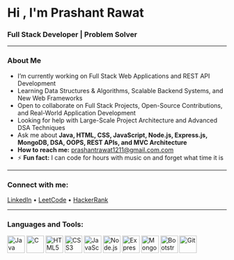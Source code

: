 # Hi , I'm Prashant Rawat

###  Full Stack Developer | Problem Solver

---

### About Me
- I’m currently working on Full Stack Web Applications and REST API Development  
- Learning Data Structures & Algorithms, Scalable Backend Systems, and New Web Frameworks  
- Open to collaborate on Full Stack Projects, Open-Source Contributions, and Real-World Application Development  
- Looking for help with Large-Scale Project Architecture and Advanced DSA Techniques  
- Ask me about **Java, HTML, CSS, JavaScript, Node.js, Express.js, MongoDB, DSA, OOPS, REST APIs, and MVC Architecture**  
- **How to reach me:** prashantrawat1211@gmail.com.com  
- ⚡ **Fun fact:** I can code for hours with music on and forget what time it is

---

### Connect with me:
<a href="//https://www.linkedin.com/in/prashant-rawat-3a2579318/" target="_blank">LinkedIn</a> •
<a href="https://leetcode.com/u/Prashant121102/">LeetCode</a> •
<a href="https://www.hackerrank.com" target="_blank">HackerRank</a>

---

### Languages and Tools:
<p>
  <img src="https://cdn.jsdelivr.net/gh/devicons/devicon/icons/java/java-original.svg" alt="Java" width="40" height="40"/>
  <img src="https://cdn.jsdelivr.net/gh/devicons/devicon/icons/c/c-original.svg" alt="C" width="40" height="40"/>
  <img src="https://cdn.jsdelivr.net/gh/devicons/devicon/icons/html5/html5-original.svg" alt="HTML5" width="40" height="40"/>
  <img src="https://cdn.jsdelivr.net/gh/devicons/devicon/icons/css3/css3-original.svg" alt="CSS3" width="40" height="40"/>
  <img src="https://cdn.jsdelivr.net/gh/devicons/devicon/icons/javascript/javascript-original.svg" alt="JavaScript" width="40" height="40"/>
  <img src="https://cdn.jsdelivr.net/gh/devicons/devicon/icons/nodejs/nodejs-original.svg" alt="Node.js" width="40" height="40"/>
  <img src="https://cdn.jsdelivr.net/gh/devicons/devicon/icons/express/express-original.svg" alt="Express.js" width="40" height="40"/>
  <img src="https://cdn.jsdelivr.net/gh/devicons/devicon/icons/mongodb/mongodb-original.svg" alt="MongoDB" width="40" height="40"/>
  <img src="https://cdn.jsdelivr.net/gh/devicons/devicon/icons/bootstrap/bootstrap-original.svg" alt="Bootstrap" width="40" height="40"/>
  <img src="https://cdn.jsdelivr.net/gh/devicons/devicon/icons/git/git-original.svg" alt="Git" width="40" height="40"/>
</p>
